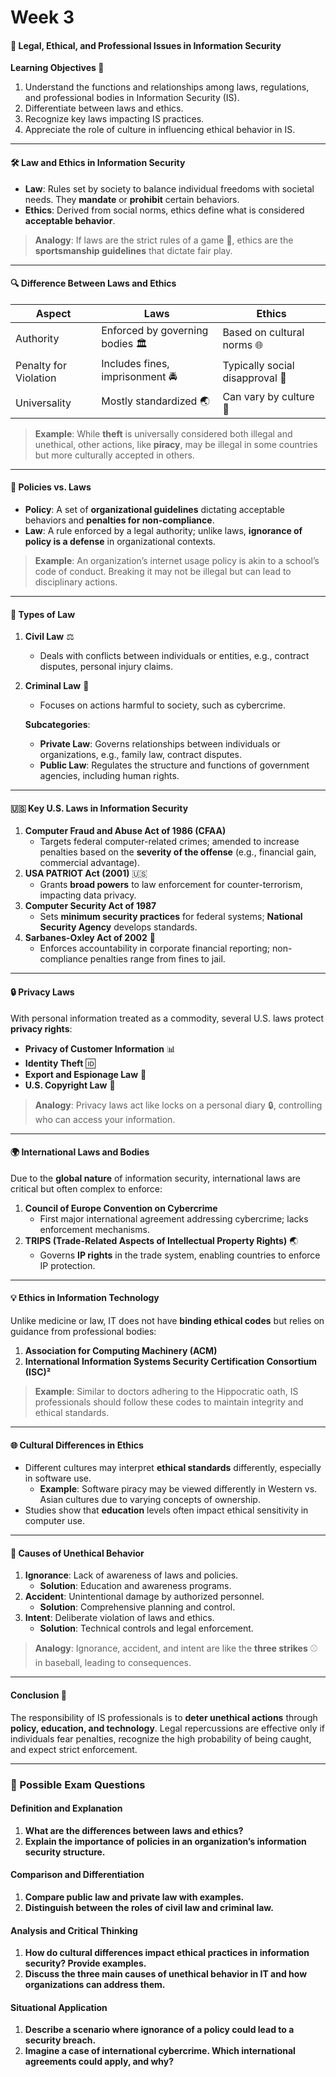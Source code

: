 # Week 3

#### 📘 **Legal, Ethical, and Professional Issues in Information Security**

**Learning Objectives 📌**

1. Understand the functions and relationships among laws, regulations, and professional bodies in Information Security (IS).
2. Differentiate between laws and ethics.
3. Recognize key laws impacting IS practices.
4. Appreciate the role of culture in influencing ethical behavior in IS.

***

#### **🛠️ Law and Ethics in Information Security**

* **Law**: Rules set by society to balance individual freedoms with societal needs. They **mandate** or **prohibit** certain behaviors.
* **Ethics**: Derived from social norms, ethics define what is considered **acceptable behavior**.

> **Analogy**: If laws are the strict rules of a game 🏈, ethics are the **sportsmanship guidelines** that dictate fair play.

***

#### **🔍 Difference Between Laws and Ethics**

| Aspect                | **Laws**                         | **Ethics**                      |
| --------------------- | -------------------------------- | ------------------------------- |
| Authority             | Enforced by governing bodies 🏛️ | Based on cultural norms 🌐      |
| Penalty for Violation | Includes fines, imprisonment 🚔  | Typically social disapproval 🙅 |
| Universality          | Mostly standardized 🌏           | Can vary by culture 📍          |

> **Example**: While **theft** is universally considered both illegal and unethical, other actions, like **piracy**, may be illegal in some countries but more culturally accepted in others.

***

#### **📄 Policies vs. Laws**

* **Policy**: A set of **organizational guidelines** dictating acceptable behaviors and **penalties for non-compliance**.
* **Law**: A rule enforced by a legal authority; unlike laws, **ignorance of policy is a defense** in organizational contexts.

> **Example**: An organization’s internet usage policy is akin to a school’s code of conduct. Breaking it may not be illegal but can lead to disciplinary actions.

***

#### **🔎 Types of Law**

1. **Civil Law** ⚖️
   * Deals with conflicts between individuals or entities, e.g., contract disputes, personal injury claims.
2.  **Criminal Law** 🚨

    * Focuses on actions harmful to society, such as cybercrime.

    **Subcategories**:

    * **Private Law**: Governs relationships between individuals or organizations, e.g., family law, contract disputes.
    * **Public Law**: Regulates the structure and functions of government agencies, including human rights.

***

#### **🇺🇸 Key U.S. Laws in Information Security**

1. **Computer Fraud and Abuse Act of 1986 (CFAA)**
   * Targets federal computer-related crimes; amended to increase penalties based on the **severity of the offense** (e.g., financial gain, commercial advantage).
2. **USA PATRIOT Act (2001)** 🇺🇸
   * Grants **broad powers** to law enforcement for counter-terrorism, impacting data privacy.
3. **Computer Security Act of 1987**
   * Sets **minimum security practices** for federal systems; **National Security Agency** develops standards.
4. **Sarbanes-Oxley Act of 2002** 🧾
   * Enforces accountability in corporate financial reporting; non-compliance penalties range from fines to jail.

***

#### **🔒 Privacy Laws**

With personal information treated as a commodity, several U.S. laws protect **privacy rights**:

* **Privacy of Customer Information** 📊
* **Identity Theft** 🆔
* **Export and Espionage Law** 🔐
* **U.S. Copyright Law** 📜

> **Analogy**: Privacy laws act like locks on a personal diary 🔒, controlling who can access your information.

***

#### **🌍 International Laws and Bodies**

Due to the **global nature** of information security, international laws are critical but often complex to enforce:

1. **Council of Europe Convention on Cybercrime**
   * First major international agreement addressing cybercrime; lacks enforcement mechanisms.
2. **TRIPS (Trade-Related Aspects of Intellectual Property Rights)** 🌏
   * Governs **IP rights** in the trade system, enabling countries to enforce IP protection.

***

#### **💡 Ethics in Information Technology**

Unlike medicine or law, IT does not have **binding ethical codes** but relies on guidance from professional bodies:

1. **Association for Computing Machinery (ACM)**
2. **International Information Systems Security Certification Consortium (ISC)²**

> **Example**: Similar to doctors adhering to the Hippocratic oath, IS professionals should follow these codes to maintain integrity and ethical standards.

***

#### **🌐 Cultural Differences in Ethics**

* Different cultures may interpret **ethical standards** differently, especially in software use.
  * **Example**: Software piracy may be viewed differently in Western vs. Asian cultures due to varying concepts of ownership.
* Studies show that **education** levels often impact ethical sensitivity in computer use.

***

#### **🧠 Causes of Unethical Behavior**

1. **Ignorance**: Lack of awareness of laws and policies.
   * **Solution**: Education and awareness programs.
2. **Accident**: Unintentional damage by authorized personnel.
   * **Solution**: Comprehensive planning and control.
3. **Intent**: Deliberate violation of laws and ethics.
   * **Solution**: Technical controls and legal enforcement.

> **Analogy**: Ignorance, accident, and intent are like the **three strikes** ⚾ in baseball, leading to consequences.

***

#### **Conclusion** 📜

The responsibility of IS professionals is to **deter unethical actions** through **policy, education, and technology**. Legal repercussions are effective only if individuals fear penalties, recognize the high probability of being caught, and expect strict enforcement.

***

### **📝 Possible Exam Questions**

#### **Definition and Explanation**

1. **What are the differences between laws and ethics?**
2. **Explain the importance of policies in an organization’s information security structure.**

#### **Comparison and Differentiation**

1. **Compare public law and private law with examples.**
2. **Distinguish between the roles of civil law and criminal law.**

#### **Analysis and Critical Thinking**

1. **How do cultural differences impact ethical practices in information security? Provide examples.**
2. **Discuss the three main causes of unethical behavior in IT and how organizations can address them.**

#### **Situational Application**

1. **Describe a scenario where ignorance of a policy could lead to a security breach.**
2. **Imagine a case of international cybercrime. Which international agreements could apply, and why?**
